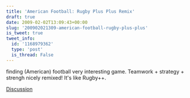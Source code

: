 ```yaml
---
title: 'American Football: Rugby Plus Plus Remix'
draft: true
date: 2009-02-02T13:09:43+00:00
slug: '200902021309-american-football-rugby-plus-plus'
is_tweet: true
tweet_info:
  id: '1168979362'
  type: 'post'
  is_thread: False
---
```




finding (American) football very interesting game. Teamwork + strategy + strengh nicely remixed! It's like Rugby++.

[Discussion](https://x.com/sytelus/status/1168979362)
